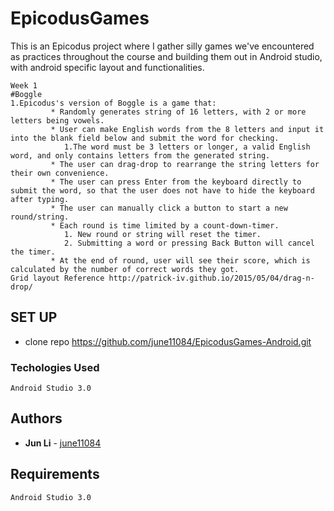 # EpicodusGames

This is an Epicodus project where I gather silly games we've encountered as practices throughout the course and building them out in Android studio, with android specific layout and functionalities.
```
Week 1
#Boggle
1.Epicodus's version of Boggle is a game that:
         * Randomly generates string of 16 letters, with 2 or more letters being vowels.
         * User can make English words from the 8 letters and input it into the blank field below and submit the word for checking.
            1.The word must be 3 letters or longer, a valid English word, and only contains letters from the generated string.
         * The user can drag-drop to rearrange the string letters for their own convenience.
         * The user can press Enter from the keyboard directly to submit the word, so that the user does not have to hide the keyboard after typing.
         * The user can manually click a button to start a new round/string.
         * Each round is time limited by a count-down-timer.
            1. New round or string will reset the timer.
            2. Submitting a word or pressing Back Button will cancel the timer.
         * At the end of round, user will see their score, which is calculated by the number of correct words they got.
Grid layout Reference http://patrick-iv.github.io/2015/05/04/drag-n-drop/
```



## SET UP

* clone repo https://github.com/june11084/EpicodusGames-Android.git

### Techologies Used
```
Android Studio 3.0
```

## Authors
* **Jun Li** - [june11084](https://github.com/june11084)


## Requirements
```
Android Studio 3.0
```
